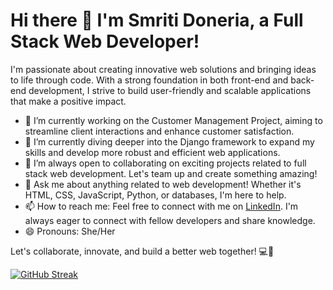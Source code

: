 # Hi there 👋 I'm Smriti Doneria, a Full Stack Web Developer!

I'm passionate about creating innovative web solutions and bringing ideas to life through code. With a strong foundation in both front-end and back-end development, I strive to build user-friendly and scalable applications that make a positive impact.

- 🔭 I’m currently working on the Customer Management Project, aiming to streamline client interactions and enhance customer satisfaction.
- 🌱 I’m currently diving deeper into the Django framework to expand my skills and develop more robust and efficient web applications.
- 👯 I’m always open to collaborating on exciting projects related to full stack web development. Let's team up and create something amazing!
- 💬 Ask me about anything related to web development! Whether it's HTML, CSS, JavaScript, Python, or databases, I'm here to help.
- 📫 How to reach me: Feel free to connect with me on [LinkedIn](https://www.linkedin.com/in/smriti-doneria/). I'm always eager to connect with fellow developers and share knowledge.
- 😄 Pronouns: She/Her

Let's collaborate, innovate, and build a better web together! 💻🚀



[![GitHub Streak](https://streak-stats.demolab.com/?user=smritidoneria)](https://git.io/streak-stats)
